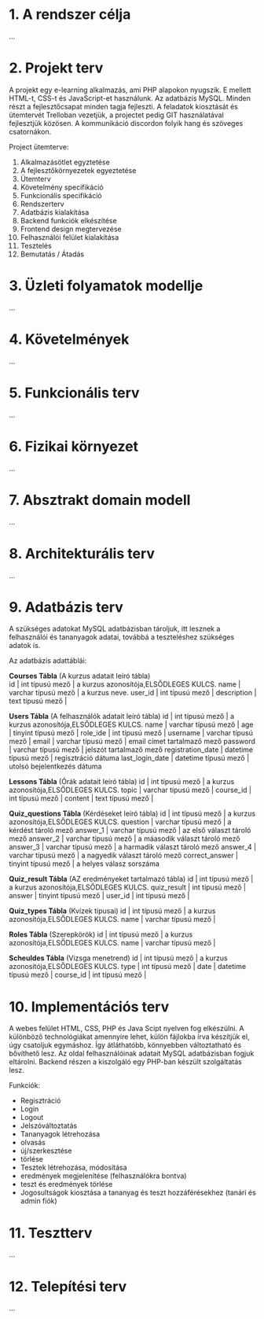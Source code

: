 # 1. A rendszer célja

...

# 2. Projekt terv

A projekt egy e-learning alkalmazás, ami PHP alapokon nyugszik. E mellett HTML-t, CSS-t és JavaScript-et használunk. Az adatbázis MySQL. Minden részt a fejlesztőcsapat minden tagja fejleszti. 
A feladatok kiosztását és ütemtervét Trelloban vezetjük, a projectet pedig GIT használatával fejlesztjük közösen. A kommunikáció discordon folyik hang és szöveges csatornákon. 

Project ütemterve:

1. Alkalmazásötlet egyztetése
2. A fejlesztőkörnyezetek egyeztetése
3. Ütemterv
4. Követelmény specifikáció
5. Funkcionális specifikáció
6. Rendszerterv
7. Adatbázis kialakítása
8. Backend funkciók elkészítése
9. Frontend design megtervezése
10. Felhasználói felület kialakítása
11. Tesztelés
12. Bemutatás / Átadás

# 3. Üzleti folyamatok modellje

...

# 4. Követelmények

...

# 5. Funkcionális terv

...

# 6. Fizikai környezet

...

# 7. Absztrakt domain modell

...

# 8. Architekturális terv

...

# 9. Adatbázis terv

A szükséges adatokat MySQL adatbázisban tároljuk, itt lesznek a felhasználói és tananyagok adatai, továbbá a teszteléshez szükséges adatok is.

Az adatbázis adattáblái:


**Courses Tábla** (A kurzus adatait leíró tábla)<br>
    id | int típusú mező | a kurzus azonosítója,ELSŐDLEGES KULCS.
    name | varchar típusú mező | a kurzus neve.
    user_id | int típusú mező | 
    description | text típusú mező | 
    


**Users Tábla** (A felhasználók adatait leíró tábla)
    id | int típusú mező | a kurzus azonosítója,ELSŐDLEGES KULCS.
    name | varchar típusú mező |
    age | tinyint típusú mező |
    role_ide | int típusú mező |
    username | varchar típusú mező |
    email | varchar típusú mező | email címet tartalmaző mező
    password | varchar típusú mező | jelszót tartalmaző mező
    registration_date | datetime típusú mező | regisztráció dátuma
    last_login_date | datetime típusú mező | utolsó bejelentkezés dátuma

**Lessons Tábla** (Órák adatait leíró tábla)
    id | int típusú mező | a kurzus azonosítója,ELSŐDLEGES KULCS.
    topic | varchar típusú mező |
    course_id | int típusú mező |
    content | text típusú mező |

**Quiz_questions Tábla** (Kérdéseket leíró tábla)
    id | int típusú mező | a kurzus azonosítója,ELSŐDLEGES KULCS.
    question | varchar típusú mező | a kérdést tároló mező
    answer_1 | varchar típusú mező | az első választ tároló mező
    answer_2 | varchar típusú mező | a máasodik választ tároló mező
    answer_3 | varchar típusú mező | a harmadik választ tároló mező
    answer_4 | varchar típusú mező | a nagyedik választ tároló mező
    correct_answer | tinyint típusú mező | a helyes válasz sorszáma

**Quiz_result Tábla** (AZ eredményeket tartalmazó tábla)
    id | int típusú mező | a kurzus azonosítója,ELSŐDLEGES KULCS.
    quiz_result | int típusú mező |
    answer | tinyint típusú mező |
    user_id | int típusú mező |

**Quiz_types Tábla** (Kvízek típusai)
    id | int típusú mező | a kurzus azonosítója,ELSŐDLEGES KULCS.
    name | varchar típusú mező |

**Roles Tábla** (Szerepkörök)
    id | int típusú mező | a kurzus azonosítója,ELSŐDLEGES KULCS.
    name | varchar típusú mező |

**Scheuldes Tábla** (Vizsga menetrend)
    id | int típusú mező | a kurzus azonosítója,ELSŐDLEGES KULCS.
    type | int típusú mező |
    date | datetime típusú mező |
    course_id | int típusú mező |



# 10. Implementációs terv

A webes felület HTML, CSS, PHP és Java Scipt nyelven fog elkészülni. A különböző technológiákat amennyire lehet, külön fájlokba írva készítjük el, úgy csatoljuk egymáshoz. Így átláthatóbb, könnyebben változtatható és bővíthető lesz. Az oldal felhasználóinak adatait MySQL adatbázisban fogjuk eltárolni. Backend részen a kiszolgáló egy PHP-ban készült szolgáltatás lesz.

Funkciók:

- Regisztráció
- Login
- Logout
- Jelszóváltoztatás
- Tananyagok létrehozása
- olvasás
- új/szerkesztése
- törlése
- Tesztek létrehozása, módosítása
- eredmények megjelenítése (felhasználókra bontva)
- teszt és eredmények törlése
- Jogosultságok kiosztása a tananyag és teszt hozzáférésekhez (tanári és admin fiók)

# 11. Tesztterv

...

# 12. Telepítési terv

...
